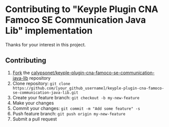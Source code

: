 # Contributing to "Keyple Plugin CNA Famoco SE Communication Java Lib" implementation

Thanks for your interest in this project.

## Contributing

1. [Fork](https://help.github.com/articles/fork-a-repo/) the [calypsonet/keyple-plugin-cna-famoco-se-communication-java-lib](https://github.com/calypsonet/keyple-plugin-cna-famoco-se-communication-java-lib) repository
2. Clone repository: `git clone https://github.com/[your_github_username]/keyple-plugin-cna-famoco-se-communication-java-lib.git`
3. Create your feature branch: `git checkout -b my-new-feature`
4. Make your changes
5. Commit your changes: `git commit -m "Add some feature" -s`
6. Push feature branch: `git push origin my-new-feature`
7. Submit a pull request
